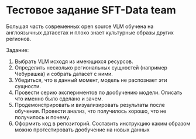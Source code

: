 # Тестовое задание SFT-Data team

Большая часть современных open source VLM обучена на англоязычных датасетах и плохо знает культурные образы других регионов.

Задание:
1. Выбрать VLM исходя из имеющихся ресурсов.
2. Определить несколько региональных сущностей (например Чебурашка) и собрать датасет с ними.
3. Убедиться, что в данный момент, модель не распознает эти сущности.
4. Провести серию экспериментов по дообучению модели. Описать что именно было сделано и зачем.
5. Продемонстрировать и визуализировать результаты после обучения. Провести анализ, что получилось хорошо, что не получилось и почему.
6. Оформить код в репозиторий. Составить инструкцию каким образом можно протестировать дообучение на новых данных
